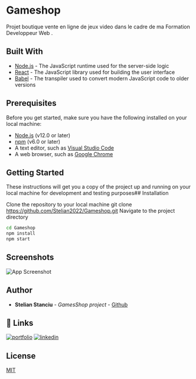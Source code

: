 # Gameshop

Projet boutique vente en ligne de jeux video dans le cadre de ma Formation Developpeur Web .




## Built With

* [Node.js](https://nodejs.org/) - The JavaScript runtime used for the server-side logic
* [React](https://reactjs.org/) - The JavaScript library used for building the user interface
* [Babel](https://babeljs.io/) - The transpiler used to convert modern JavaScript code to older versions






## Prerequisites

Before you get started, make sure you have the following installed on your local machine:

- [Node.js](https://nodejs.org/) (v12.0 or later)
- [npm](https://www.npmjs.com/) (v6.0 or later)
- A text editor, such as [Visual Studio Code](https://code.visualstudio.com/)
- A web browser, such as [Google Chrome](https://www.google.com/chrome/)

## Getting Started
These instructions will get you a copy of the project up and running on your local machine for development and testing purposes## Installation

 Clone the repository to your local machine
git clone https://github.com/Stelian2022/Gameshop.git
 Navigate to the project directory
```bash
cd Gameshop
npm install
npm start
```



## Screenshots

![App Screenshot](https://via.placeholder.com/468x300?text=App+Screenshot+Here)


## Author

* **Stelian Stanciu** - *GamesShop project* - [Github](www.github.com/Stelian2022)
## 🔗 Links
[![portfolio](https://img.shields.io/badge/my_portfolio-000?style=for-the-badge&logo=ko-fi&logoColor=white)](https://Github.com/Stelian2022)
[![linkedin](https://img.shields.io/badge/linkedin-0A66C2?style=for-the-badge&logo=linkedin&logoColor=white)](https://www.linkedin.com/in/stelian-constantin-stanciu/)



## License

[MIT](https://choosealicense.com/licenses/mit/)


